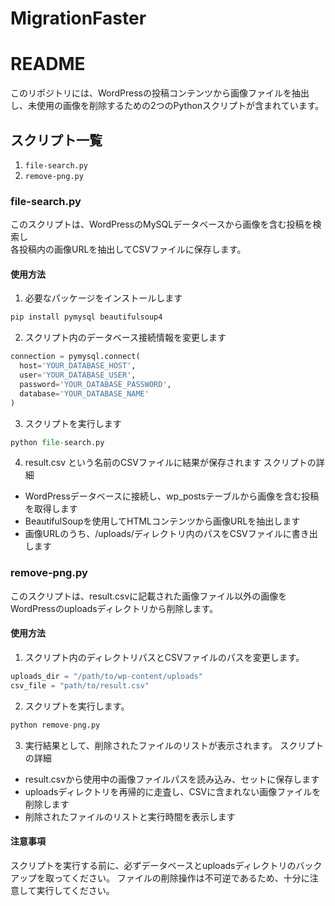 # MigrationFaster
# README

このリポジトリには、WordPressの投稿コンテンツから画像ファイルを抽出し、未使用の画像を削除するための2つのPythonスクリプトが含まれています。

## スクリプト一覧

1. `file-search.py`
2. `remove-png.py`

### file-search.py

このスクリプトは、WordPressのMySQLデータベースから画像を含む投稿を検索し  
各投稿内の画像URLを抽出してCSVファイルに保存します。

#### 使用方法

1. 必要なパッケージをインストールします
```sh
pip install pymysql beautifulsoup4
```

2. スクリプト内のデータベース接続情報を変更します
```Python
connection = pymysql.connect(
  host='YOUR_DATABASE_HOST',
  user='YOUR_DATABASE_USER',
  password='YOUR_DATABASE_PASSWORD',
  database='YOUR_DATABASE_NAME'
)
```

3. スクリプトを実行します
```Python
python file-search.py
```
 
4. result.csv という名前のCSVファイルに結果が保存されます
   スクリプトの詳細
- WordPressデータベースに接続し、wp_postsテーブルから画像を含む投稿を取得します
- BeautifulSoupを使用してHTMLコンテンツから画像URLを抽出します
- 画像URLのうち、/uploads/ディレクトリ内のパスをCSVファイルに書き出します

### remove-png.py

このスクリプトは、result.csvに記載された画像ファイル以外の画像をWordPressのuploadsディレクトリから削除します。

#### 使用方法

1. スクリプト内のディレクトリパスとCSVファイルのパスを変更します。
```Python
uploads_dir = "/path/to/wp-content/uploads"
csv_file = "path/to/result.csv"
```

2. スクリプトを実行します。
```Python
python remove-png.py
```

3. 実行結果として、削除されたファイルのリストが表示されます。
スクリプトの詳細
- result.csvから使用中の画像ファイルパスを読み込み、セットに保存します
- uploadsディレクトリを再帰的に走査し、CSVに含まれない画像ファイルを削除します
- 削除されたファイルのリストと実行時間を表示します

#### 注意事項
スクリプトを実行する前に、必ずデータベースとuploadsディレクトリのバックアップを取ってください。
ファイルの削除操作は不可逆であるため、十分に注意して実行してください。
